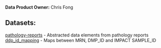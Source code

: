 <b>Data Product Owner:</b> Chris Fong

## Datasets:
[pathology-reports](pathology_reports.md) - Abstracted data elements from pathology reports <br/>
[ddp_id_mapping](ddp_id_mapping.md) - Maps between MRN, DMP_ID and IMPACT SAMPLE_ID <br/>
